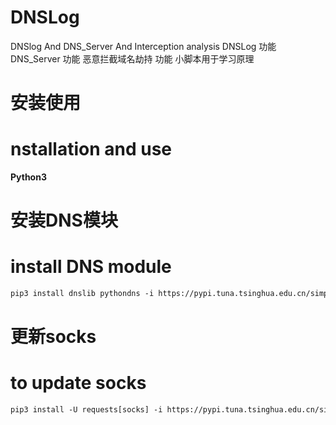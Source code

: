 # DNSLog
DNSlog And DNS_Server And Interception analysis
DNSLog 功能 DNS_Server 功能 恶意拦截域名劫持 功能
小脚本用于学习原理

# 安装使用
# nstallation and use
**Python3**

# 安装DNS模块
# install DNS module
```txt
pip3 install dnslib pythondns -i https://pypi.tuna.tsinghua.edu.cn/simple
```
# 更新socks
# to update socks
```txt
pip3 install -U requests[socks] -i https://pypi.tuna.tsinghua.edu.cn/simple
```
